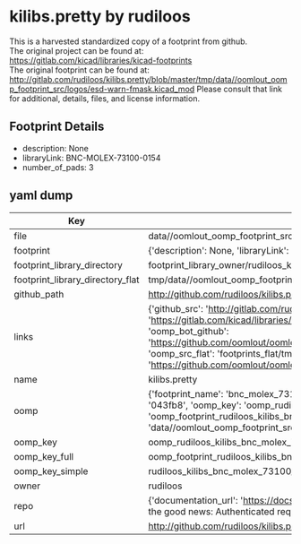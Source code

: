 # kilibs.pretty by rudiloos  
This is a harvested standardized copy of a footprint from github.  
The original project can be found at:  
https://gitlab.com/kicad/libraries/kicad-footprints  
The original footprint can be found at:
http://gitlab.com/rudiloos/kilibs.pretty/blob/master/tmp/data//oomlout_oomp_footprint_src/logos/esd-warn-fmask.kicad_mod
Please consult that link for additional, details, files, and license information.  
## Footprint Details
* description: None  
* libraryLink: BNC-MOLEX-73100-0154  
* number_of_pads: 3  
## yaml dump  
| Key | Value |  
| --- | --- |  
| file | data//oomlout_oomp_footprint_src/kilibs.pretty/BNC-MOLEX-73100-0154.kicad_mod |  
| footprint | {'description': None, 'libraryLink': 'BNC-MOLEX-73100-0154', 'number_of_pads': 3} |  
| footprint_library_directory | footprint_library_owner/rudiloos_kilibs.pretty |  
| footprint_library_directory_flat | tmp/data//oomlout_oomp_footprint_src/footprints_flat/rudiloos_kilibs_bnc_molex_73100_0154/working |  
| github_path | http://github.com/rudiloos/kilibs.pretty/blob/master/tmp/data//oomlout_oomp_footprint_src/BNC-MOLEX-73100-0154.kicad_mod |  
| links | {'github_src': 'http://gitlab.com/rudiloos/kilibs.pretty/blob/master/tmp/data//oomlout_oomp_footprint_src/logos/esd-warn-fmask.kicad_mod', 'github_src_repo': 'https://gitlab.com/kicad/libraries/kicad-footprints', 'oomp_bot': 'tmp/data//oomlout_oomp_footprint_src/footprints/rudiloos_kilibs_bnc_molex_73100_0154/working', 'oomp_bot_github': 'https://github.com/oomlout/oomlout_oomp_footprint_bot/tree/main/tmp/data//oomlout_oomp_footprint_src/footprints/rudiloos_kilibs_bnc_molex_73100_0154/working', 'oomp_src_flat': 'footprints_flat/tmp/data//oomlout_oomp_footprint_src/footprints_flat/rudiloos_kilibs_bnc_molex_73100_0154/working', 'oomp_src_flat_github': 'https://github.com/oomlout/oomlout_oomp_footprint_src/tree/main/tmp/data//oomlout_oomp_footprint_src/footprints_flat/rudiloos_kilibs_bnc_molex_73100_0154/working'} |  
| name | kilibs.pretty |  
| oomp | {'footprint_name': 'bnc_molex_73100_0154', 'library_name': 'kilibs', 'md5': '043fb8209f2d60b8f77acc6b7778bd2b', 'md5_10': '043fb8209f', 'md5_5': '043fb', 'md5_6': '043fb8', 'oomp_key': 'oomp_rudiloos_kilibs_bnc_molex_73100_0154', 'oomp_key_extra': 'oomp_footprint_rudiloos_kilibs_bnc_molex_73100_0154', 'oomp_key_full': 'oomp_footprint_rudiloos_kilibs_bnc_molex_73100_0154_043fb8', 'oomp_key_simple': 'rudiloos_kilibs_bnc_molex_73100_0154', 'original_filename': 'data//oomlout_oomp_footprint_src/kilibs.pretty/BNC-MOLEX-73100-0154.kicad_mod', 'owner_name': 'rudiloos'} |  
| oomp_key | oomp_rudiloos_kilibs_bnc_molex_73100_0154 |  
| oomp_key_full | oomp_footprint_rudiloos_kilibs_bnc_molex_73100_0154 |  
| oomp_key_simple | rudiloos_kilibs_bnc_molex_73100_0154 |  
| owner | rudiloos |  
| repo | {'documentation_url': 'https://docs.github.com/rest/overview/resources-in-the-rest-api#rate-limiting', 'message': "API rate limit exceeded for 84.66.142.224. (But here's the good news: Authenticated requests get a higher rate limit. Check out the documentation for more details.)"} |  
| url | http://github.com/rudiloos/kilibs.pretty |  

